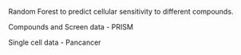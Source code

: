 Random Forest to predict cellular sensitivity to different compounds.

Compounds and Screen data - PRISM

Single cell data - Pancancer
